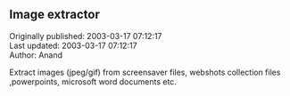 ## Image extractor  
Originally published: 2003-03-17 07:12:17  
Last updated: 2003-03-17 07:12:17  
Author: Anand   
  
Extract images (jpeg/gif) from screensaver files, webshots collection files
,powerpoints, microsoft word documents etc.